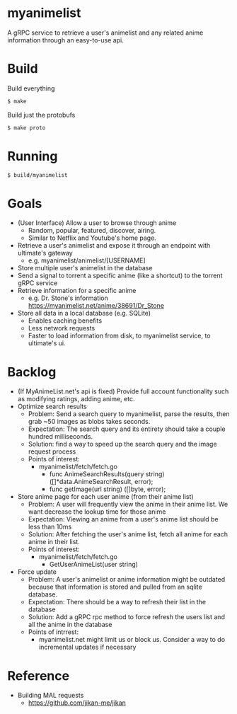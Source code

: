 # myanimelist

A gRPC service to retrieve a user's animelist and any related anime information through an easy-to-use api.

# Build

Build everything
```bash
$ make
```

Build just the protobufs
```bash
$ make proto
```

# Running

```bash
$ build/myanimelist
```

# Goals
- (User Interface) Allow a user to browse through anime
    - Random, popular, featured, discover, airing.
    - Similar to Netflix and Youtube's home page.
- Retrieve a user's animelist and expose it through an endpoint with ultimate's gateway 
    - e.g. myanimelist/animelist/[USERNAME]
- Store multiple user's animelist in the database
- Send a signal to torrent a specific anime (like a shortcut) to the torrent gRPC service
- Retrieve information for a specific anime
    - e.g. Dr. Stone's information https://myanimelist.net/anime/38691/Dr_Stone
- Store all data in a local database (e.g. SQLite)
    - Enables caching benefits
    - Less network requests
    - Faster to load information from disk, to myanimelist service, to ultimate's ui.

# Backlog
- (If MyAnimeList.net's api is fixed) Provide full account functionality such as modifying ratings, adding anime, etc.
- Optimize search results
    - Problem: Send a search query to myanimelist, parse the results, then grab ~50 images as blobs takes seconds.
    - Expectation: The search query and its entirety should take a couple hundred milliseconds.
    - Solution: find a way to speed up the search query and the image request process
    - Points of interest:
        - myanimelist/fetch/fetch.go 
            - func AnimeSearchResults(query string) ([]*data.AnimeSearchResult, error);
            - func getImage(url string) ([]byte, error);
- Store anime page for each user anime (from their anime list)
    - Problem: A user will frequently view the anime in their anime list. We want decrease the lookup time for those anime
    - Expectation: Viewing an anime from a user's anime list should be less than 10ms
    - Solution: After fetching the user's anime list, fetch all anime for each anime in their list.
    - Points of interest:
        - myanimelist/fetch/fetch.go
            - GetUserAnimeList(user string)
- Force update
    - Problem: A user's animelist or anime information might be outdated because that information is stored and pulled
    from an sqlite database.
    - Expectation: There should be a way to refresh their list in the database
    - Solution: Add a gRPC rpc method to force refresh the users list and all the anime in the database
    - Points of intrrest:
        - myanimelist.net might limit us or block us. Consider a way to do incremental updates if necessary

# Reference
- Building MAL requests
    - https://github.com/jikan-me/jikan